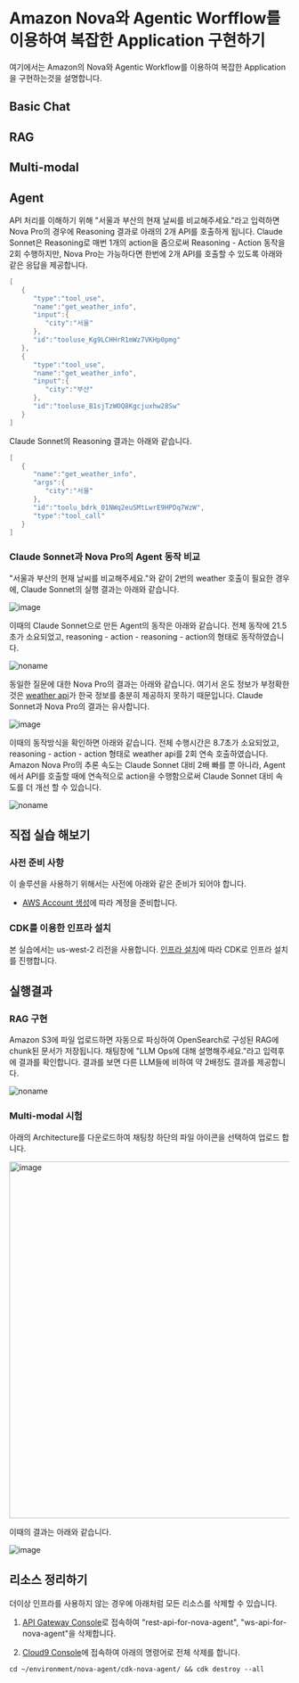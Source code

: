 # Amazon Nova와 Agentic Worfflow를 이용하여 복잡한 Application 구현하기

여기에서는 Amazon의 Nova와 Agentic Workflow를 이용하여 복잡한 Application을 구현하는것을 설명합니다.

## Basic Chat

## RAG

## Multi-modal

## Agent


API 처리를 이해하기 위해 "서울과 부산의 현재 날씨를 비교해주세요."라고 입력하면 Nova Pro의 경우에 Reasoning 결과로 아래의 2개 API를 호출하게 됩니다. Claude Sonnet은 Reasoning로 매번 1개의 action을 줌으로써 Reasoning - Action 동작을 2회 수행하지만, Nova Pro는 가능하다면 한번에 2개 API를 호출할 수 있도록 아래와 같은 응답을 제공합니다.

```java
[
   {
      "type":"tool_use",
      "name":"get_weather_info",
      "input":{
         "city":"서울"
      },
      "id":"tooluse_Kg9LCHHrR1mWz7VKHp0pmg"
   },
   {
      "type":"tool_use",
      "name":"get_weather_info",
      "input":{
         "city":"부산"
      },
      "id":"tooluse_B1sjTzWOQ8Kgcjuxhw28Sw"
   }
]
```

Claude Sonnet의 Reasoning 결과는 아래와 같습니다.

```java
[
   {
      "name":"get_weather_info",
      "args":{
         "city":"서울"
      },
      "id":"toolu_bdrk_01NWq2euSMtLwrE9HPDq7WzW",
      "type":"tool_call"
   }
]
```

### Claude Sonnet과 Nova Pro의 Agent 동작 비교

"서울과 부산의 현재 날씨를 비교해주세요."와 같이 2번의 weather 호출이 필요한 경우에, Claude Sonnet의 실행 결과는 아래와 같습니다.

![image](https://github.com/user-attachments/assets/f7757304-fba2-4374-9996-3b9bfd6ffe26)

이때의 Claude Sonnet으로 만든 Agent의 동작은 아래와 같습니다. 전체 동작에 21.5초가 소요되었고, reasoning - action - reasoning - action의 형태로 동작하였습니다. 

![noname](https://github.com/user-attachments/assets/d61d1de6-1b1d-4a79-8944-a29d803c7c16)


동일한 질문에 대한 Nova Pro의 결과는 아래와 같습니다. 여기서 온도 정보가 부정확한것은 [weather api](https://openweathermap.org/)가 한국 정보를 충분히 제공하지 못하기 때문입니다. Claude Sonnet과 Nova Pro의 결과는 유사합니다.

![image](https://github.com/user-attachments/assets/3d87d754-3ebc-44a5-8a5e-d74c0dd1c9fb)

이때의 동작방식을 확인하면 아래와 같습니다. 전체 수행시간은 8.7초가 소요되었고, reasoning - action - action 형태로 weather api를 2회 연속 호출하였습니다. Amazon Nova Pro의 추론 속도는 Claude Sonnet 대비 2배 빠를 뿐 아니라, Agent에서 API를 호출할 때에 연속적으로 action을 수행함으로써 Claude Sonnet 대비 속도를 더 개선 할 수 있습니다.

![noname](https://github.com/user-attachments/assets/12279b91-dd9c-447b-abe1-c0adcb6a960b)


## 직접 실습 해보기

### 사전 준비 사항

이 솔루션을 사용하기 위해서는 사전에 아래와 같은 준비가 되어야 합니다.

- [AWS Account 생성](https://repost.aws/ko/knowledge-center/create-and-activate-aws-account)에 따라 계정을 준비합니다.

### CDK를 이용한 인프라 설치

본 실습에서는 us-west-2 리전을 사용합니다. [인프라 설치](./deployment.md)에 따라 CDK로 인프라 설치를 진행합니다. 

## 실행결과

### RAG 구현

Amazon S3에 파일 업로드하면 자동으로 파싱하여 OpenSearch로 구성된 RAG에 chunk된 문서가 저장됩니다. 채팅창에 "LLM Ops에 대해 설명해주세요."라고 입력후에 결과를 확인합니다. 결과를 보면 다른 LLM들에 비하여 약 2배정도 결과를 제공합니다.


![noname](https://github.com/user-attachments/assets/b692d664-2d93-402f-a0ca-a9533a1cd91f)



### Multi-modal 시험

아래의 Architecture를 다운로드하여 채팅창 하단의 파일 아이콘을 선택하여 업로드 합니다. 

<img width="640" alt="image" src="https://github.com/user-attachments/assets/5227d6ce-bef7-4b87-af19-870ed5488eb9">

이때의 결과는 아래와 같습니다.

![image](https://github.com/user-attachments/assets/7d4da2cc-9387-4976-b78a-ec0ec16c462d)

## 리소스 정리하기 

더이상 인프라를 사용하지 않는 경우에 아래처럼 모든 리소스를 삭제할 수 있습니다. 

1) [API Gateway Console](https://us-west-2.console.aws.amazon.com/apigateway/main/apis?region=us-west-2)로 접속하여 "rest-api-for-nova-agent", "ws-api-for-nova-agent"을 삭제합니다.

2) [Cloud9 Console](https://us-west-2.console.aws.amazon.com/cloud9control/home?region=us-west-2#/)에 접속하여 아래의 명령어로 전체 삭제를 합니다.

```text
cd ~/environment/nova-agent/cdk-nova-agent/ && cdk destroy --all
```
